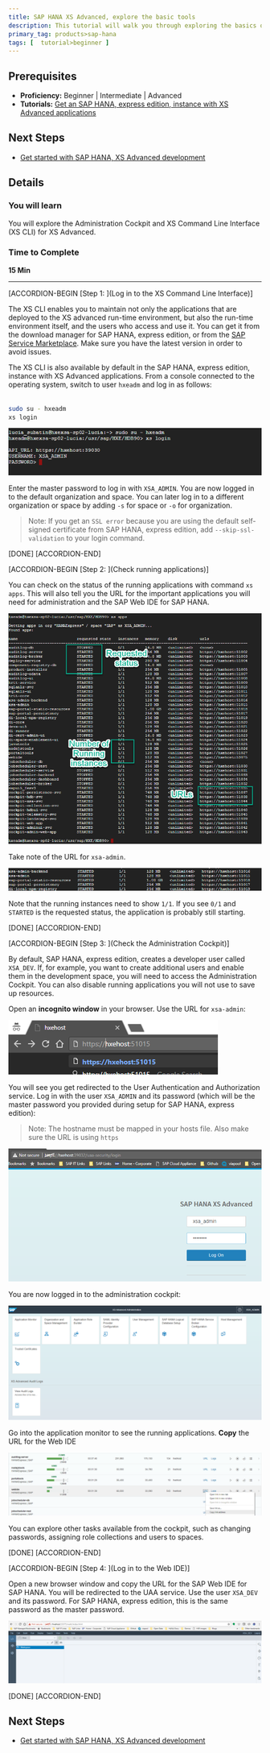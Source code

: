 ```yaml
---
title: SAP HANA XS Advanced, explore the basic tools
description: This tutorial will walk you through exploring the basics of XS Advanced tools, such as athe adminsitration cockpit or SAP Web IDE for SAP HANA
primary_tag: products>sap-hana
tags: [  tutorial>beginner ]
---
```


## Prerequisites  
 - **Proficiency:** Beginner | Intermediate | Advanced
 - **Tutorials:** [Get an SAP HANA, express edition, instance with XS Advanced applications](http://www.sap.com/developer/topics/sap-hana-express.html)


## Next Steps
 - [Get started with SAP HANA, XS Advanced development](https://www.sap.com/developer/groups/hana-xsa-get-started.html)


## Details
### You will learn  
You will explore the Administration Cockpit and XS Command Line Interface (XS CLI) for XS Advanced.

### Time to Complete
**15 Min**

---

[ACCORDION-BEGIN [Step 1: ](Log in to the XS Command Line Interface)]

The XS CLI enables you to maintain not only the applications that are deployed to the XS advanced run-time environment, but also the run-time environment itself, and the users who access and use it. You can get it from the download manager for SAP HANA, express edition, or from the [SAP Service Marketplace](https://launchpad.support.sap.com/#/softwarecenter). Make sure you have the latest version in order to avoid issues.

The XS CLI is also available by default in the SAP HANA, express edition, instance with XS Advanced applications. From a console connected to the operating system, switch to user `hxeadm` and log in as follows:

```bash

sudo su - hxeadm
xs login

```

![XS login](xslogin.png)

Enter the master password to log in with `XSA_ADMIN`. You are now logged in to the default organization and space. You can  later log in to a different organization or space by adding `-s` for space or `-o` for organization.

>Note: If you get an `SSL error` because you are using the default self-signed certificate from SAP HANA, express edition, add `--skip-ssl-validation` to your login command.


[DONE]
[ACCORDION-END]

[ACCORDION-BEGIN [Step 2: ](Check running applications)]

You can check on the status of the running applications with command `xs apps`. This will also tell you the URL for the important applications you will need for administration and the SAP Web IDE for SAP HANA.

![XS apps](xsapps.png)

Take note of the URL for `xsa-admin`.

![XS admin](admin3.png)


Note that the running instances need to show `1/1`. If you see `0/1` and `STARTED` is the requested status, the application is probably still starting.

[DONE]
[ACCORDION-END]


[ACCORDION-BEGIN [Step 3: ](Check the Administration Cockpit)]

By default, SAP HANA, express edition, creates a developer user called `XSA_DEV`.
If, for example, you want to create additional users and enable them in the development space, you will need to access the Administration Cockpit. You can also disable running applications you will not use to save up resources.

Open an **incognito window** in your browser. Use the URL for `xsa-admin`:

![XS admin](admin1.png)

You will see you get redirected to the User Authentication and Authorization service. Log in with the user `XSA_ADMIN` and its password (which will be the master password you provided during setup for SAP HANA, express edition):

>Note: The hostname must be mapped in your hosts file. Also make sure the URL is using `https`

![XS admin](admin2.png)

You are now logged in to the administration cockpit:

![XS admin](admin4.png)


Go into the application monitor to see the running applications. **Copy** the URL for the Web IDE

![XS admin](webide1.png)

You can explore other tasks available from the cockpit, such as changing passwords, assigning role collections and users to spaces.

[DONE]
[ACCORDION-END]

[ACCORDION-BEGIN [Step 4: ](Log in to the Web IDE)]

Open a new browser window and copy the URL for the SAP Web IDE for SAP HANA. You will be redirected to the UAA service. Use the user `XSA_DEV` and its password. For SAP HANA, express edition, this is the same password as the master password.

![XS admin](webide2.png)


[DONE]
[ACCORDION-END]

## Next Steps
- [Get started with SAP HANA, XS Advanced development](https://www.sap.com/developer/groups/hana-xsa-get-started.html)
